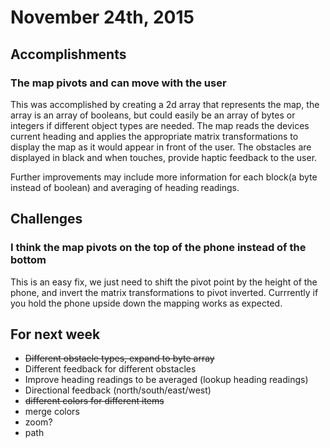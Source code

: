 
# November 24th, 2015

## Accomplishments

### The map pivots and can move with the user 

This was accomplished by creating a 2d array that represents the map, the array is an array of booleans, but could easily be an array of bytes or integers if different object types are needed. The map reads the devices current heading and applies the appropriate matrix transformations to display the map as it would appear in front of the user. The obstacles are displayed in black and when touches, provide haptic feedback to the user. 

Further improvements may include more information for each block(a byte instead of boolean) and averaging of heading readings.

## Challenges

### I think the map pivots on the top of the phone instead of the bottom

This is an easy fix, we just need to shift the pivot point by the height of the phone, and invert the matrix transformations to pivot inverted. Currrently if you hold the phone upside down the mapping works as expected. 

## For next week

* ~~Different obstacle types, expand to byte array~~
* Different feedback for different obstacles
* Improve heading readings to be averaged (lookup heading readings)
* Directional feedback (north/south/east/west)
* ~~different colors for different items~~
* merge colors
* zoom?
* path


